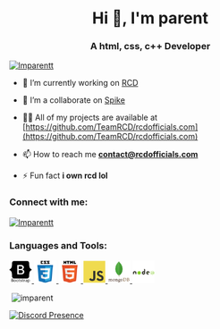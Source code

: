 <h1 align="center">Hi 👋, I'm parent</h1>
<h3 align="center">A html, css, c++ Developer</h3>

<p align="left"> <a href="https://twitter.com/lmparentt" target="blank"><img src="https://img.shields.io/twitter/follow/lmparentt?logo=twitter&style=for-the-badge" alt="lmparentt" /></a> </p>

- 🔭 I’m currently working on [RCD](https://rcdofficials.com)

- 👯 I’m a collaborate on [Spike](https://spike.rcdofficials.com)

- 👨‍💻 All of my projects are available at [https://github.com/TeamRCD/rcdofficials.com](https://github.com/TeamRCD/rcdofficials.com)

- 📫 How to reach me **contact@rcdofficials.com**

- ⚡ Fun fact **i own rcd lol**

<h3 align="left">Connect with me:</h3>
<p align="left">
<a href="https://twitter.com/lmparentt" target="blank"><img align="center" src="https://raw.githubusercontent.com/rahuldkjain/github-profile-readme-generator/master/src/images/icons/Social/twitter.svg" alt="lmparentt" height="30" width="40" /></a>
</p>

<h3 align="left">Languages and Tools:</h3>
<p align="left"> <a href="https://getbootstrap.com" target="_blank" rel="noreferrer"> <img src="https://raw.githubusercontent.com/devicons/devicon/master/icons/bootstrap/bootstrap-plain-wordmark.svg" alt="bootstrap" width="40" height="40"/> </a> <a href="https://www.w3schools.com/css/" target="_blank" rel="noreferrer"> <img src="https://raw.githubusercontent.com/devicons/devicon/master/icons/css3/css3-original-wordmark.svg" alt="css3" width="40" height="40"/> </a> <a href="https://www.w3.org/html/" target="_blank" rel="noreferrer"> <img src="https://raw.githubusercontent.com/devicons/devicon/master/icons/html5/html5-original-wordmark.svg" alt="html5" width="40" height="40"/> </a> <a href="https://developer.mozilla.org/en-US/docs/Web/JavaScript" target="_blank" rel="noreferrer"> <img src="https://raw.githubusercontent.com/devicons/devicon/master/icons/javascript/javascript-original.svg" alt="javascript" width="40" height="40"/> </a> <a href="https://www.mongodb.com/" target="_blank" rel="noreferrer"> <img src="https://raw.githubusercontent.com/devicons/devicon/master/icons/mongodb/mongodb-original-wordmark.svg" alt="mongodb" width="40" height="40"/> </a> <a href="https://nodejs.org" target="_blank" rel="noreferrer"> <img src="https://raw.githubusercontent.com/devicons/devicon/master/icons/nodejs/nodejs-original-wordmark.svg" alt="nodejs" width="40" height="40"/> </a> </p>

<p>&nbsp;<img align="center" src="https://github-readme-stats.vercel.app/api?username=imparent&show_icons=true&locale=en" alt="imparent" /></p>

[![Discord Presence](https://lanyard.cnrad.dev/api/999148949304787034)](https://discord.com/users/999148949304787034)
